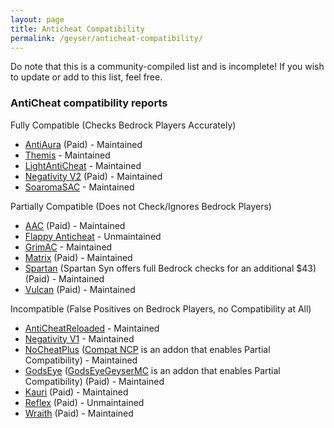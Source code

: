 ```yaml
---
layout: page
title: Anticheat Compatibility
permalink: /geyser/anticheat-compatibility/
---
```


Do note that this is a community-compiled list and is incomplete! If you wish to update or add to this list, feel free.

### AntiCheat compatibility reports

Fully Compatible (Checks Bedrock Players Accurately)

- [AntiAura](https://www.spigotmc.org/resources/1368/) (Paid) - Maintained
- [Themis](https://www.spigotmc.org/resources/90766/) - Maintained
- [LightAntiCheat](https://www.spigotmc.org/resources/96341/) - Maintained
- [Negativity V2](https://www.spigotmc.org/resources/86874/) (Paid) - Maintained
- [SoaromaSAC](https://www.spigotmc.org/resources/87702/) - Maintained

Partially Compatible (Does not Check/Ignores Bedrock Players)

- [AAC](https://www.spigotmc.org/resources/6442/) (Paid) - Maintained
- [Flappy Anticheat](https://www.spigotmc.org/resources/92180/) - Unmaintained
- [GrimAC](https://github.com/MWHunter/Grim) - Maintained
- [Matrix](https://matrix.rip/) (Paid) - Maintained
- [Spartan](https://www.spigotmc.org/resources/25638/) (Spartan Syn offers full Bedrock checks for an additional $43) (Paid) - Maintained
- [Vulcan](https://www.spigotmc.org/resources/83626/) (Paid) - Maintained

Incompatible (False Positives on Bedrock Players, no Compatibility at All)

- [AntiCheatReloaded](https://www.spigotmc.org/resources/23799/) - Maintained
- [Negativity V1](https://www.spigotmc.org/resources/48399/) - Maintained
- [NoCheatPlus](https://ci.codemc.io/job/Updated-NoCheatPlus/job/Updated-NoCheatPlus/) ([Compat NCP](https://github.com/Updated-NoCheatPlus/CompatNoCheatPlus/) is an addon that enables Partial Compatibility) - Maintained
- [GodsEye](https://www.spigotmc.org/resources/69595/) ([GodsEyeGeyserMC](https://github.com/TheDejavu/GodsEyeGeyserMC/releases) is an addon that enables Partial Compatibility) (Paid) - Maintained
- [Kauri](https://www.spigotmc.org/resources/53721/) (Paid) - Maintained
- [Reflex](https://www.spigotmc.org/resources/21122/) (Paid) - Unmaintained
- [Wraith](https://www.spigotmc.org/resources/66887/) (Paid) - Maintained
